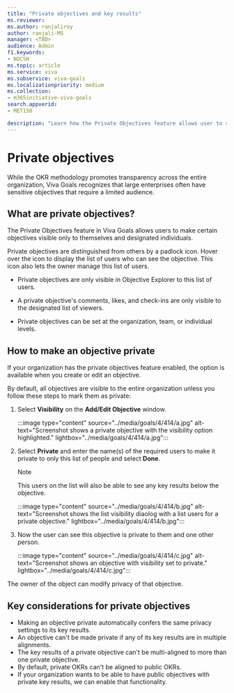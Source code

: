 ```yaml
---
title: "Private objectives and key results"
ms.reviewer: 
ms.author: ranjaliroy
author: ranjali-MS
manager: <TBD>
audience: Admin
f1.keywords:
- NOCSH
ms.topic: article
ms.service: viva
ms.subservice: viva-goals
ms.localizationpriority: medium
ms.collection:  
- m365initiative-viva-goals
search.appverid:
- MET150

description: "Learn how the Private Objectives feature allows user to set private objectives visible only to themselves and designated individuals."
---
```


# Private objectives 

While the OKR methodology promotes transparency across the entire organization, Viva Goals recognizes that large enterprises often have sensitive objectives that require a limited audience.

## What are private objectives?

The Private Objectives feature in Viva Goals allows users to make certain objectives visible only to themselves and designated individuals.

Private objectives are distinguished from others by a padlock icon. Hover over the icon to display the list of users who can see the objective. This icon also lets the owner manage this list of users.

- Private objectives are only visible in Objective Explorer to this list of users.

- A private objective's comments, likes, and check-ins are only visible to the designated list of viewers.

- Private objectives can be set at the organization, team, or individual levels.

## How to make an objective private

If your organization has the private objectives feature enabled, the option is available when you create or edit an objective.

By default, all objectives are visible to the entire organization unless you follow these steps to mark them as private:

1. Select **Visibility** on the **Add/Edit Objective** window.

    :::image type="content" source="../media/goals/4/414/a.jpg" alt-text="Screenshot shows a private objective with the visibility option highlighted." lightbox="../media/goals/4/414/a.jpg":::

2. Select **Private** and enter the name(s) of the required users to make it private to only this list of people and select **Done**.

    > [!NOTE]
    > This users on the list will also be able to see any key results below the objective.

    :::image type="content" source="../media/goals/4/414/b.jpg" alt-text="Screenshot shows the list visibility diaolog with a list users for a private objective." lightbox="../media/goals/4/414/b.jpg":::

3. Now the user can see this objective is private to them and one other person.

    :::image type="content" source="../media/goals/4/414/c.jpg" alt-text="Screenshot shows an objective with visibility set to private." lightbox="../media/goals/4/414/c.jpg":::

The owner of the object can modify privacy of that objective.

## Key considerations for private objectives

- Making an objective private automatically confers the same privacy settings to its key results.
- An objective can't be made private if any of its key results are in multiple alignments.  
- The key results of a private objective can't be multi-aligned to more than one private objective.
- By default, private OKRs can't be aligned to public OKRs.
- If your organization wants to be able to have public objectives with private key results, we can enable that functionality.

